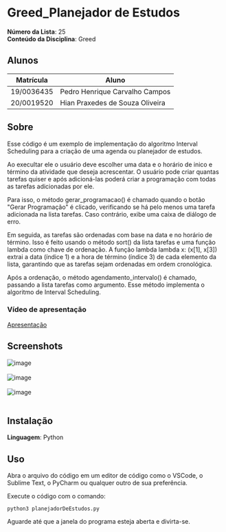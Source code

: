 # Greed_Planejador de Estudos

**Número da Lista**: 25<br>
**Conteúdo da Disciplina**: Greed

## Alunos
|Matrícula | Aluno |
| -- | -- |
| 19/0036435  |  Pedro Henrique Carvalho Campos |
| 20/0019520  |  Hian Praxedes de Souza Oliveira |

## Sobre 

Esse código é um exemplo de implementação do algoritmo Interval Scheduling para a criação de uma agenda ou planejador de estudos. 

Ao execultar ele o usuário deve escolher uma data e o horário de inico e término da atividade que deseja acrescentar. O usuário pode criar quantas tarefas quiser e após adicioná-las poderá criar a programação com todas as tarefas adicionadas por ele.

Para isso, o método gerar_programacao() é chamado quando o botão "Gerar Programação" é clicado, verificando se há pelo menos uma tarefa adicionada na lista tarefas. Caso contrário, exibe uma caixa de diálogo de erro.

Em seguida, as tarefas são ordenadas com base na data e no horário de término. Isso é feito usando o método sort() da lista tarefas e uma função lambda como chave de ordenação. A função lambda lambda x: (x[1], x[3]) extrai a data (índice 1) e a hora de término (índice 3) de cada elemento da lista, garantindo que as tarefas sejam ordenadas em ordem cronológica.

Após a ordenação, o método agendamento_intervalo() é chamado, passando a lista tarefas como argumento. Esse método implementa o algoritmo de Interval Scheduling.

### Vídeo de apresentação
[Apresentação](https://github.com/projeto-de-algoritmos/Greed_planejadorDeEstudos/blob/main/V%C3%ADdeo%20de%20apresenta%C3%A7%C3%A3o/V%C3%ADdeo%20de%20apresentacao.mp4)

## Screenshots

![image](https://github.com/projeto-de-algoritmos/Greed_planejadorDeEstudos/assets/70337717/8535c62b-4509-443a-a031-410f976cdd25) </br></br>
![image](https://github.com/projeto-de-algoritmos/Greed_planejadorDeEstudos/assets/70337717/3337a91e-67a2-4474-8f42-25de6bcc5917)</br></br>
![image](https://github.com/projeto-de-algoritmos/Greed_planejadorDeEstudos/assets/70337717/a62862f9-d1ad-4848-8814-fdcfcd72bcd0)</br></br>

## Instalação 
**Linguagem**: Python<br>

## Uso 
Abra o arquivo do código em um editor de código como o VSCode, o Sublime Text, o PyCharm ou qualquer outro de sua preferência.

Execute o código com o comando:

``` shell 
python3 planejadorDeEstudos.py
``` 

Aguarde até que a janela do programa esteja aberta e divirta-se.
